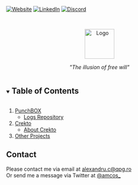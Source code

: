 [![Website][website-shield]][website-url]
[![LinkedIn][linkedin-shield]][linkedin-url]
[![Discord][discord-shield]][discord-url]


<br />
<p align="center">
  <a href="https://github.com/github_username/repo_name">
    <img src="https://pigu.ro/embedicon.png" alt="Logo" width="80" height="80">
  </a>

  <p align="center">
    <i>"The illusion of free will"</i>
  </p>
</p>



<!-- TABLE OF CONTENTS -->
<details open="open">
  <summary><h2 style="display: inline-block">Table of Contents</h2></summary>
  <ol>
    <li>
      <a href="#about-">PunchBOX</a>
      <ul>
        <li><a href="#">Logs Repository</a></li>
      </ul>
    </li>
    <li>
      <a href="#">Crekto</a>
      <ul>
        <li><a href="#">About Crekto</a></li>
      </ul>
    </li>
    <li><a href="#">Other Projects</a></li>
  </ol>
</details>



<!-- CONTACT -->
## Contact
Please contact me via email at alexandru.c@qpg.ro <br>
Or send me a message via Twitter at [@amcos_](https://twitter.com/amcos_)


<!-- MARKDOWN LINKS & IMAGES -->
<!-- https://www.markdownguide.org/basic-syntax/#reference-style-links -->
[linkedin-shield]: https://img.shields.io/badge/-LinkedIn-black.svg?style=for-the-badge&logo=linkedin&colorB=555
[linkedin-url]: https://linkedin.com/in/coserea-alexandru
[discord-shield]: https://img.shields.io/discord/287260416416022529?label=DISCORD&style=for-the-badge
[discord-url]: https://discord.com/invite/super
[website-shield]: https://img.shields.io/badge/WEBSITE-grey?style=for-the-badge
[website-url]: https://pigu.ro/
